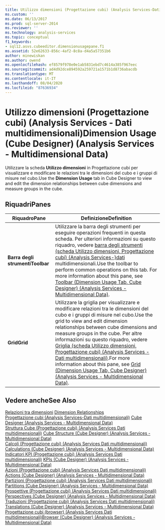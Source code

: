 ```yaml
---
title: Utilizzo dimensioni (Progettazione cubi) (Analysis Services-Dati multidimensionali) | Microsoft Docs
ms.custom: ''
ms.date: 06/13/2017
ms.prod: sql-server-2014
ms.reviewer: ''
ms.technology: analysis-services
ms.topic: conceptual
f1_keywords:
- sql12.asvs.cubeeditor.dimensionusagepane.f1
ms.assetid: 52e62633-856c-4af2-8c8a-d4a5a57351b6
author: minewiskan
ms.author: owend
ms.openlocfilehash: ef8579f978e0e1ab5831ebd7c4614a385f967eec
ms.sourcegitcommit: ad4d92dce894592a259721a1571b1d8736abacdb
ms.translationtype: MT
ms.contentlocale: it-IT
ms.lasthandoff: 08/04/2020
ms.locfileid: "87636934"
---
```

# <a name="dimension-usage-cube-designer-analysis-services---multidimensional-data"></a><span data-ttu-id="4eddd-102">Utilizzo dimensioni (Progettazione cubi) (Analysis Services - Dati multidimensionali)</span><span class="sxs-lookup"><span data-stu-id="4eddd-102">Dimension Usage (Cube Designer) (Analysis Services - Multidimensional Data)</span></span>
  <span data-ttu-id="4eddd-103">Utilizzare la scheda **Utilizzo dimensioni** in Progettazione cubi per visualizzare e modificare le relazioni tra le dimensioni del cubo e i gruppi di misure nel cubo.</span><span class="sxs-lookup"><span data-stu-id="4eddd-103">Use the **Dimension Usage** tab in Cube Designer to view and edit the dimension relationships between cube dimensions and measure groups in the cube.</span></span>  
  
## <a name="panes"></a><span data-ttu-id="4eddd-104">Riquadri</span><span class="sxs-lookup"><span data-stu-id="4eddd-104">Panes</span></span>  
  
|<span data-ttu-id="4eddd-105">Riquadro</span><span class="sxs-lookup"><span data-stu-id="4eddd-105">Pane</span></span>|<span data-ttu-id="4eddd-106">Definizione</span><span class="sxs-lookup"><span data-stu-id="4eddd-106">Definition</span></span>|  
|----------|----------------|  
|<span data-ttu-id="4eddd-107">**Barra degli strumenti**</span><span class="sxs-lookup"><span data-stu-id="4eddd-107">**Toolbar**</span></span>|<span data-ttu-id="4eddd-108">Utilizzare la barra degli strumenti per eseguire operazioni frequenti in questa scheda. Per ulteriori informazioni su questo riquadro, vedere [barra degli strumenti &#40;scheda Utilizzo dimensioni, Progettazione cubi&#41; &#40;Analysis Services-&#41;dati ](toolbar-dimension-usage-cube-designer-analysis-services-multidimensional-data.md)multidimensionali.</span><span class="sxs-lookup"><span data-stu-id="4eddd-108">Use the toolbar to perform common operations on this tab. For more information about this pane, see [Toolbar &#40;Dimension Usage Tab, Cube Designer&#41; &#40;Analysis Services - Multidimensional Data&#41;](toolbar-dimension-usage-cube-designer-analysis-services-multidimensional-data.md).</span></span>|  
|<span data-ttu-id="4eddd-109">**Grid**</span><span class="sxs-lookup"><span data-stu-id="4eddd-109">**Grid**</span></span>|<span data-ttu-id="4eddd-110">Utilizzare la griglia per visualizzare e modificare relazioni tra le dimensioni del cubo e i gruppi di misure nel cubo.</span><span class="sxs-lookup"><span data-stu-id="4eddd-110">Use the grid to view and edit dimension relationships between cube dimensions and measure groups in the cube.</span></span> <span data-ttu-id="4eddd-111">Per altre informazioni su questo riquadro, vedere [Griglia &#40;scheda Utilizzo dimensioni, Progettazione cubi&#41; &#40;Analysis Services - Dati multidimensionali&#41;](grid-dimension-usage-tab-cube-designer-analysis-services-multidimensional-data.md).</span><span class="sxs-lookup"><span data-stu-id="4eddd-111">For more information about this pane, see [Grid &#40;Dimension Usage Tab, Cube Designer&#41; &#40;Analysis Services - Multidimensional Data&#41;](grid-dimension-usage-tab-cube-designer-analysis-services-multidimensional-data.md).</span></span>|  
  
## <a name="see-also"></a><span data-ttu-id="4eddd-112">Vedere anche</span><span class="sxs-lookup"><span data-stu-id="4eddd-112">See Also</span></span>  
 <span data-ttu-id="4eddd-113">[Relazioni tra dimensioni](multidimensional-models-olap-logical-cube-objects/dimension-relationships.md) </span><span class="sxs-lookup"><span data-stu-id="4eddd-113">[Dimension Relationships](multidimensional-models-olap-logical-cube-objects/dimension-relationships.md) </span></span>  
 <span data-ttu-id="4eddd-114">[Progettazione cubi &#40;Analysis Services-Dati multidimensionali&#41;](cube-designer-analysis-services-multidimensional-data.md) </span><span class="sxs-lookup"><span data-stu-id="4eddd-114">[Cube Designer &#40;Analysis Services - Multidimensional Data&#41;](cube-designer-analysis-services-multidimensional-data.md) </span></span>  
 <span data-ttu-id="4eddd-115">[Struttura Cube &#40;Progettazione cubi&#41; &#40;Analysis Services Dati multidimensionali&#41;](cube-structure-cube-designer-analysis-services-multidimensional-data.md) </span><span class="sxs-lookup"><span data-stu-id="4eddd-115">[Cube Structure &#40;Cube Designer&#41; &#40;Analysis Services - Multidimensional Data&#41;](cube-structure-cube-designer-analysis-services-multidimensional-data.md) </span></span>  
 <span data-ttu-id="4eddd-116">[Calcoli &#40;Progettazione cubi&#41; &#40;Analysis Services Dati multidimensionali&#41;](calculations-cube-designer-analysis-services-multidimensional-data.md) </span><span class="sxs-lookup"><span data-stu-id="4eddd-116">[Calculations &#40;Cube Designer&#41; &#40;Analysis Services - Multidimensional Data&#41;](calculations-cube-designer-analysis-services-multidimensional-data.md) </span></span>  
 <span data-ttu-id="4eddd-117">[Indicatori KPI &#40;Progettazione cubi&#41; &#40;Analysis Services Dati multidimensionali&#41;](kpis-cube-designer-analysis-services-multidimensional-data.md) </span><span class="sxs-lookup"><span data-stu-id="4eddd-117">[KPIs &#40;Cube Designer&#41; &#40;Analysis Services - Multidimensional Data&#41;](kpis-cube-designer-analysis-services-multidimensional-data.md) </span></span>  
 <span data-ttu-id="4eddd-118">[Azioni &#40;Progettazione cubi&#41; &#40;Analysis Services Dati multidimensionali&#41;](actions-cube-designer-analysis-services-multidimensional-data.md) </span><span class="sxs-lookup"><span data-stu-id="4eddd-118">[Actions &#40;Cube Designer&#41; &#40;Analysis Services - Multidimensional Data&#41;](actions-cube-designer-analysis-services-multidimensional-data.md) </span></span>  
 <span data-ttu-id="4eddd-119">[Partizioni &#40;Progettazione cubi&#41; &#40;Analysis Services Dati multidimensionali&#41;](partitions-cube-designer-analysis-services-multidimensional-data.md) </span><span class="sxs-lookup"><span data-stu-id="4eddd-119">[Partitions &#40;Cube Designer&#41; &#40;Analysis Services - Multidimensional Data&#41;](partitions-cube-designer-analysis-services-multidimensional-data.md) </span></span>  
 <span data-ttu-id="4eddd-120">[Prospettive &#40;Progettazione cubi&#41; &#40;Analysis Services Dati multidimensionali&#41;](perspectives-cube-designer-analysis-services-multidimensional-data.md) </span><span class="sxs-lookup"><span data-stu-id="4eddd-120">[Perspectives &#40;Cube Designer&#41; &#40;Analysis Services - Multidimensional Data&#41;](perspectives-cube-designer-analysis-services-multidimensional-data.md) </span></span>  
 <span data-ttu-id="4eddd-121">[Traduzioni &#40;Progettazione cubi&#41; &#40;Analysis Services Dati multidimensionali&#41;](translations-cube-designer-analysis-services-multidimensional-data.md) </span><span class="sxs-lookup"><span data-stu-id="4eddd-121">[Translations &#40;Cube Designer&#41; &#40;Analysis Services - Multidimensional Data&#41;](translations-cube-designer-analysis-services-multidimensional-data.md) </span></span>  
 [<span data-ttu-id="4eddd-122">Progettazione cubi &#40;browser&#41; &#40;Analysis Services Dati multidimensionali&#41;</span><span class="sxs-lookup"><span data-stu-id="4eddd-122">Browser &#40;Cube Designer&#41; &#40;Analysis Services - Multidimensional Data&#41;</span></span>](browser-cube-designer-analysis-services-multidimensional-data.md)  
  
  
